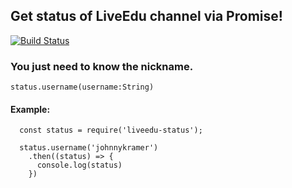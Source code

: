 ## Get status of LiveEdu channel via Promise!
[![Build Status](https://travis-ci.org/johnnykramer/liveedu-status.svg?branch=master)](https://travis-ci.org/johnnykramer/liveedu-status)

### You just need to know the nickname.

    status.username(username:String)

#### Example:

      const status = require('liveedu-status');
    
      status.username('johnnykramer')
        .then((status) => {
          console.log(status)
        })